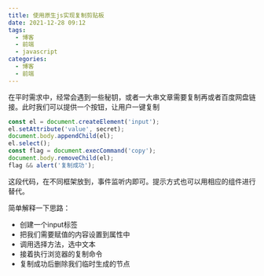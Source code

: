 ```yaml
---
title: 使用原生js实现复制剪贴板
date: 2021-12-28 09:12
tags:
  - 博客
  - 前端
  - javascript
categories:
  - 博客
  - 前端
---
```


在平时需求中，经常会遇到一些秘钥，或者一大串文章需要复制再或者百度网盘链接。此时我们可以提供一个按钮，让用户一键复制

```javascript
const el = document.createElement('input');
el.setAttribute('value', secret);
document.body.appendChild(el);
el.select();
const flag = document.execCommand('copy');
document.body.removeChild(el);
flag && alert('复制成功');
```

这段代码，在不同框架放到，事件监听内即可。提示方式也可以用相应的组件进行替代。

简单解释一下思路：  
- 创建一个input标签
- 把我们需要赋值的内容设置到属性中
- 调用选择方法，选中文本
- 接着执行浏览器的复制命令
- 复制成功后删除我们临时生成的节点